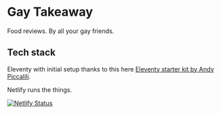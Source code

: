 # Gay Takeaway

Food reviews. By all your gay friends.


## Tech stack

Eleventy with initial setup thanks to this here [Eleventy starter kit by Andy Piccalili](https://github.com/andy-piccalilli/hylia).

Netlify runs the things.

[![Netlify Status](https://api.netlify.com/api/v1/badges/9cbb9345-f04f-4f35-93ea-0b06dc4ad675/deploy-status)](https://app.netlify.com/sites/gay-takeaway/deploys)
